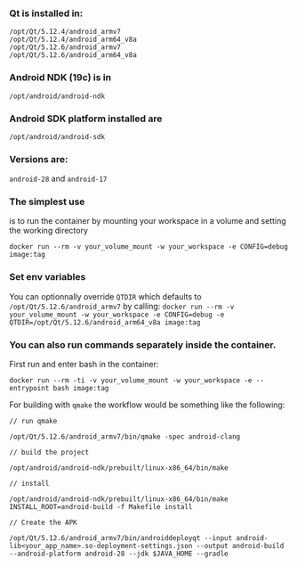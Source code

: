 ### Qt is installed in:

```
/opt/Qt/5.12.4/android_armv7
/opt/Qt/5.12.4/android_arm64_v8a
/opt/Qt/5.12.6/android_armv7
/opt/Qt/5.12.6/android_arm64_v8a
```

### Android NDK (19c) is in

`/opt/android/android-ndk`

### Android SDK platform installed are

`/opt/android/android-sdk`

### Versions are:

`android-28` and `android-17`

### The simplest use 

is to run the container by mounting your workspace in a volume and setting the working directory

```docker run --rm -v your_volume_mount -w your_workspace -e CONFIG=debug image:tag```

### Set env variables

You can optionnally override `QTDIR` which defaults to `/opt/Qt/5.12.6/android_armv7` by calling:
`docker run --rm -v your_volume_mount -w your_workspace -e CONFIG=debug -e QTDIR=/opt/Qt/5.12.6/android_arm64_v8a image:tag`

### You can also run commands separately inside the container.

First run and enter bash in the container:

```docker run --rm -ti -v your_volume_mount -w your_workspace -e --entrypoint bash image:tag```

For building with `qmake` the workflow would be something like the following:

```
// run qmake

/opt/Qt/5.12.6/android_armv7/bin/qmake -spec android-clang

// build the project

/opt/android/android-ndk/prebuilt/linux-x86_64/bin/make

// install

/opt/android/android-ndk/prebuilt/linux-x86_64/bin/make INSTALL_ROOT=android-build -f Makefile install

// Create the APK

/opt/Qt/5.12.6/android_armv7/bin/androiddeployqt --input android-lib<your_app_name>.so-deployment-settings.json --output android-build --android-platform android-28 --jdk $JAVA_HOME --gradle
```
